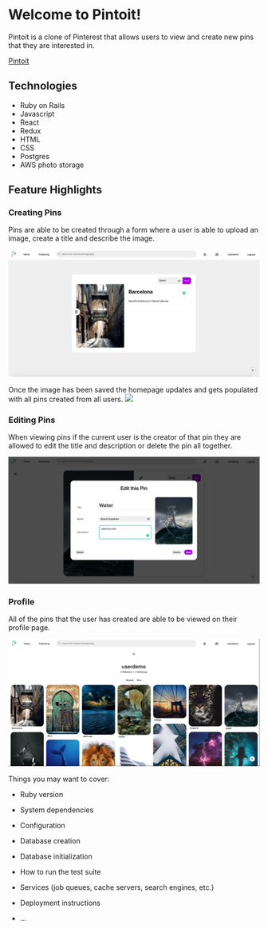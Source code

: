 # Welcome to Pintoit!

Pintoit is a clone of Pinterest that allows users to view and create new pins that they are interested in.

[Pintoit](https://pintoit.herokuapp.com/)

## Technologies
* Ruby on Rails
* Javascript
* React
* Redux
* HTML
* CSS
* Postgres
* AWS photo storage

## Feature Highlights

### Creating Pins

Pins are able to be created through a form where a user is able to upload an image, create a title and describe the image.

![](https://github.com/karlfleener/pintoit/blob/master/app/assets/images/pins/pin_create.png)

Once the image has been saved the homepage updates and gets populated with all pins created from all users.
![](https://github.com/karlfleener/pintoit/blob/master/app/assets/images/pins/homepage.png)

### Editing Pins

When viewing pins if the current user is the creator of that pin they are allowed to edit the title and description or delete the pin all together.

![](https://github.com/karlfleener/pintoit/blob/master/app/assets/images/pins/pin_edit.png)

### Profile

All of the pins that the user has created are able to be viewed on their profile page.

![](https://github.com/karlfleener/pintoit/blob/master/app/assets/images/pins/profile.png)

Things you may want to cover:

* Ruby version

* System dependencies

* Configuration

* Database creation

* Database initialization

* How to run the test suite

* Services (job queues, cache servers, search engines, etc.)

* Deployment instructions

* ...

